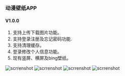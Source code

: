 ### 动漫壁纸APP

#### V1.0.0
1. 支持上传下载图片功能。
2. 支持登录注册及忘记密码功能.
3. 支持清理缓存。
4. 登录修改个人信息功能。
5. 现有竖屏、横屏及bing壁纸。

![scrrenshot](screenshot/Screenshot_20190420_134438_cn.animekid.animeswallpaper.jpg)
![scrrenshot](screenshot/Screenshot_20190420_134445_cn.animekid.animeswallpaper.jpg)
![scrrenshot](screenshot/Screenshot_20190420_134455_cn.animekid.animeswallpaper.jpg)
![scrrenshot](screenshot/Screenshot_20190420_134500_cn.animekid.animeswallpaper.jpg)